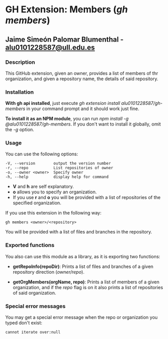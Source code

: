 # GH Extension: Members (_gh members_)

## Jaime Simeón Palomar Blumenthal - alu0101228587@ull.edu.es

### **Description**

This GitHub extension, given an owner, provides a list of members of thr organization, and given a repository name, the details of said repository.


### **Installation**

**With gh api installed**, just execute _gh extension install alu0101228587/gh-members_ in your command prompt and it should work just fine.

**To install it as an NPM module**, you can run _npm install -g @alu0101228587/gh-members_. If you don't want to install it globally, omit the _-g_ option.


### **Usage**

You can use the following options:

```
-V, --version        output the version number
-r, --repo           List repositories of owner
-o, --owner <owner>  Specify owner
-h, --help           display help for command
```

* **V** and **h** are self explanatory.
* **o** allows you to specify an organization.
* If you use **r** and **o** you will be provided with a list of repositories of the specified organization.

If you use this extension in the following way:

```
gh members <owner>/<repository>
```

You will be provided with a list of files and branches in the repository.

### **Exported functions**

You also can use this module as a library, as it is exporting two functions:

* **getRepoInfo(repoDir)**: Prints a list of files and branches of a given repository direction (_owner/repo_).

* **getOrgMembers(orgName, repo)**: Prints a list of members of a given organization, and if the _repo_ flag is on it also prints a list of repositories of said organization.


### **Special error messages**

You may get a special error message when the repo or organization you typed don't exist:

```
cannot iterate over:null
```